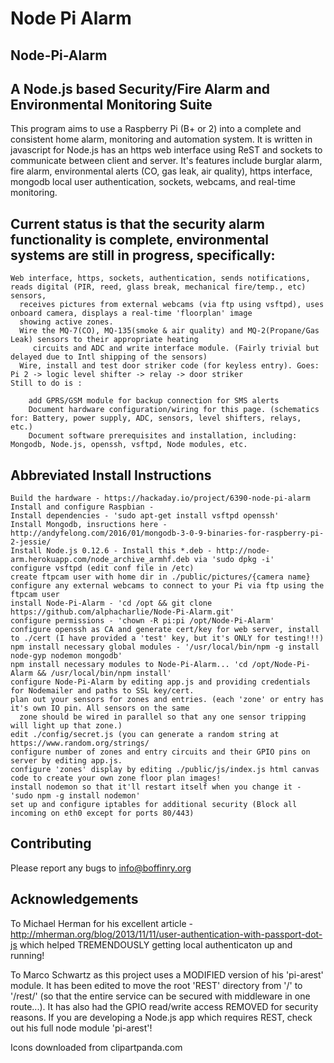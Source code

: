 # Node Pi Alarm

## Node-Pi-Alarm 

## A Node.js based Security/Fire Alarm and Environmental Monitoring Suite

  This program aims to use a Raspberry Pi (B+ or 2) into a complete and consistent home alarm, monitoring and automation system. It 
  is written in javascript for Node.js has an https web interface using ReST and sockets to communicate between client and server. 
  It's features include burglar alarm, fire alarm, environmental alerts (CO, gas leak, air quality), https interface, mongodb local 
  user authentication, sockets, webcams, and real-time monitoring. 

## Current status is that the security alarm functionality is complete, environmental systems are still in progress, specifically:

    Web interface, https, sockets, authentication, sends notifications, reads digital (PIR, reed, glass break, mechanical fire/temp., etc) sensors,
      receives pictures from external webcams (via ftp using vsftpd), uses onboard camera, displays a real-time 'floorplan' image 
      showing active zones. 
      Wire the MQ-7(CO), MQ-135(smoke & air quality) and MQ-2(Propane/Gas Leak) sensors to their appropriate heating
         circuits and ADC and write interface module. (Fairly trivial but delayed due to Intl shipping of the sensors)
      Wire, install and test door striker code (for keyless entry). Goes: Pi 2 -> logic level shifter -> relay -> door striker
    Still to do is :

        add GPRS/GSM module for backup connection for SMS alerts
        Document hardware configuration/wiring for this page. (schematics for: Battery, power supply, ADC, sensors, level shifters, relays, etc.) 
        Document software prerequisites and installation, including: Mongodb, Node.js, openssh, vsftpd, Node modules, etc.


## Abbreviated Install Instructions

    Build the hardware - https://hackaday.io/project/6390-node-pi-alarm
    Install and configure Raspbian -
    Install dependencies - 'sudo apt-get install vsftpd openssh'
    Install Mongodb, insructions here -http://andyfelong.com/2016/01/mongodb-3-0-9-binaries-for-raspberry-pi-2-jessie/ 
    Install Node.js 0.12.6 - Install this *.deb - http://node-arm.herokuapp.com/node_archive_armhf.deb via 'sudo dpkg -i'
    configure vsftpd (edit conf file in /etc)
    create ftpcam user with home dir in ./public/pictures/{camera name}
    configure any external webcams to connect to your Pi via ftp using the ftpcam user
    install Node-Pi-Alarm - 'cd /opt && git clone https://github.com/alphacharlie/Node-Pi-Alarm.git'
    configure permissions - 'chown -R pi:pi /opt/Node-Pi-Alarm'
    configure openssh as CA and generate cert/key for web server, install to ./cert (I have provided a 'test' key, but it's ONLY for testing!!!)
    npm install necessary global modules - '/usr/local/bin/npm -g install node-gyp nodemon mongodb'
    npm install necessary modules to Node-Pi-Alarm... 'cd /opt/Node-Pi-Alarm && /usr/local/bin/npm install'
    configure Node-Pi-Alarm by editing app.js and providing credentials for Nodemailer and paths to SSL key/cert.
    plan out your sensors for zones and entries. (each 'zone' or entry has it's own IO pin. All sensors on the same
      zone should be wired in parallel so that any one sensor tripping will light up that zone.)
    edit ./config/secret.js (you can generate a random string at https://www.random.org/strings/
    configure number of zones and entry circuits and their GPIO pins on server by editing app.js.
    configure 'zones' display by editing ./public/js/index.js html canvas code to create your own zone floor plan images!
    install nodemon so that it'll restart itself when you change it - 'sudo npm -g install nodemon'
    set up and configure iptables for additional security (Block all incoming on eth0 except for ports 80/443)

## Contributing

  Please report any bugs to info@boffinry.org

## Acknowledgements 

  To Michael Herman for his excellent article - http://mherman.org/blog/2013/11/11/user-authentication-with-passport-dot-js 
    which helped TREMENDOUSLY getting local authenticaton up and running! 

  To Marco Schwartz as this project uses a MODIFIED version of his 'pi-arest' module. It has been edited to move the root 'REST' directory 
    from '/' to '/rest/' (so that the entire service can be secured with middleware in one route...). It has also had the GPIO read/write access REMOVED for security reasons.
    If you are developing a Node.js app which requires REST, check out his full node module 'pi-arest'!
     
  Icons downloaded from clipartpanda.com


    
         




    
